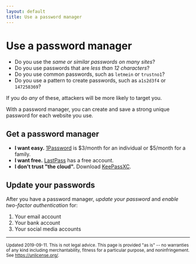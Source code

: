 ```yaml
---
layout: default
title: Use a password manager
---
```


# Use a password manager

- Do you use the _same or similar passwords on many sites_?
- Do you use passwords that are _less than 12 characters_?
- Do you use common passwords, such as `letmein` or `trustno1`? 
- Do you use a pattern to create passwords, such as `a1s2d3f4` or `147258369`?

If you do _any_ of these, attackers will be more likely to target you.

With a password manager, you can create and save a strong unique password for each website you use.

## Get a password manager

- **I want easy.** [1Password](https://1password.com/sign-up/) is $3/month for an individual or $5/month for a family.
- **I want free.** [LastPass](https://lastpass.com/create-account.php) has a free account.
- **I don't trust "the cloud".** Download [KeePassXC](https://keepassxc.org/download/).

## Update your passwords

After you have a password manager, _update your password_ and _enable two-factor authentication_ for:

1. Your email account
2. Your bank account
3. Your social media accounts

---

<small>Updated 2019-09-11. This is not legal advice. This page is provided "as is" -- no warranties of any kind including merchantability, fitness for a particular purpose, and noninfringement. See <https://unlicense.org/>.</small>
